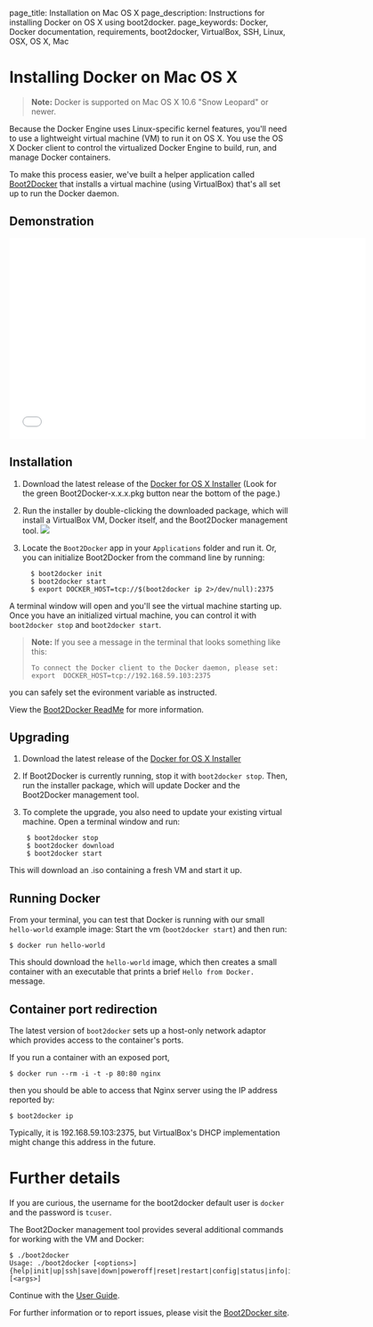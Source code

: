 page_title: Installation on Mac OS X
page_description: Instructions for installing Docker on OS X using boot2docker.
page_keywords: Docker, Docker documentation, requirements, boot2docker, VirtualBox, SSH, Linux, OSX, OS X, Mac

# Installing Docker on Mac OS X

> **Note:**
> Docker is supported on Mac OS X 10.6 "Snow Leopard" or newer.

Because the Docker Engine uses Linux-specific kernel features, you'll need to use a
lightweight virtual machine (VM) to run it on OS X. You use the OS X Docker client to
control the virtualized Docker Engine to build, run, and manage Docker containers.

To make this process easier, we've built a helper application called
[Boot2Docker](https://github.com/boot2docker/boot2docker) that installs a
virtual machine (using VirtualBox) that's all set up to run the Docker daemon.

## Demonstration

<iframe width="640" height="360" src="//www.youtube.com/embed/wQsrKX4588U?rel=0" frameborder="0" allowfullscreen></iframe>

## Installation

1. Download the latest release of the [Docker for OS X Installer](
   https://github.com/boot2docker/osx-installer/releases) (Look for the green
   Boot2Docker-x.x.x.pkg button near the bottom of the page.)

2. Run the installer by double-clicking the downloaded package, which will install a
VirtualBox VM, Docker itself, and the Boot2Docker management tool.
   ![](/installation/images/osx-installer.png)

3. Locate the `Boot2Docker` app in your `Applications` folder and run it.
   Or, you can initialize Boot2Docker from the command line by running:

	     $ boot2docker init
	     $ boot2docker start
	     $ export DOCKER_HOST=tcp://$(boot2docker ip 2>/dev/null):2375

A terminal window will open and you'll see the virtual machine starting up. 
Once you have an initialized virtual machine, you can control it with `boot2docker stop`
and `boot2docker start`.

> **Note:**
> If you see a message in the terminal that looks something like this:
>
>    `To connect the Docker client to the Docker daemon, please set: export 
DOCKER_HOST=tcp://192.168.59.103:2375`
> 
you can safely set the evironment variable as instructed.

View the
[Boot2Docker ReadMe](https://github.com/boot2docker/boot2docker/blob/master/README.md)
for more information.

## Upgrading

1. Download the latest release of the [Docker for OS X Installer](
   https://github.com/boot2docker/osx-installer/releases)

2. If Boot2Docker is currently running, stop it with `boot2docker stop`. Then, run
the installer package, which will update Docker and the Boot2Docker management tool.

3. To complete the upgrade, you also need to update your existing virtual machine. Open a
terminal window and run:

        $ boot2docker stop
        $ boot2docker download
        $ boot2docker start

This will download an .iso containing a fresh VM and start it up.

## Running Docker

From your terminal, you can test that Docker is running with our small `hello-world`
example image:
Start the vm (`boot2docker start`) and then run:

    $ docker run hello-world

This should download the `hello-world` image, which then creates a small
container with an executable that prints a brief `Hello from Docker.` message.

## Container port redirection

The latest version of `boot2docker` sets up a host-only network adaptor which provides
access to the container's ports.

If you run a container with an exposed port,

    $ docker run --rm -i -t -p 80:80 nginx

then you should be able to access that Nginx server using the IP address reported by:

    $ boot2docker ip

Typically, it is 192.168.59.103:2375, but VirtualBox's DHCP implementation might change
this address in the future.

# Further details

If you are curious, the username for the boot2docker default user is `docker` and the
password is `tcuser`.

The Boot2Docker management tool provides several additional commands for working with the
VM and Docker:

    $ ./boot2docker
    Usage: ./boot2docker [<options>]
    {help|init|up|ssh|save|down|poweroff|reset|restart|config|status|info|ip|delete|download|version} [<args>]

Continue with the [User Guide](/userguide/).

For further information or to report issues, please visit the [Boot2Docker site](http://boot2docker.io).

